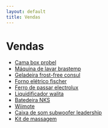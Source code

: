 ```yaml
---
layout: default
title: Vendas
---
```

<div class="page-content wc-container">
  <h1>Vendas</h1>  
  <ul>
    <li><a href="{{ site.base_url }}/vendas_cama/">Cama box probel</a></li>
    <li><a href="{{ site.base_url }}/vendas_lavar/">Máquina de lavar brastemp</a></li>
    <li><a href="{{ site.base_url }}/vendas_geladeira/">Geladeira frost-free consul</a></li>
    <li><a href="{{ site.base_url }}/vendas_forno/">Forno elétrico fischer</a></li>
    <li><a href="{{ site.base_url }}/vendas_ferro/">Ferro de passar electrolux</a></li>
    <li><a href="{{ site.base_url }}/vendas_liqui/">Liquidificador walita</a></li>
    <li><a href="{{ site.base_url }}/vendas_bate/">Batedeira NKS</a></li>
    <li><a href="{{ site.base_url }}/vendas_wiimote/">Wiimote</a></li>
    <li><a href="{{ site.base_url }}/vendas_som/">Caixa de som subwoofer leadership</a></li>
    <li><a href="{{ site.base_url }}/vendas_massagem/">Kit de massagem</a></li>
  </ul>
</div>
